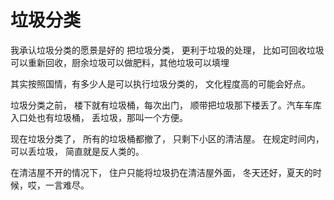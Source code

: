 # 垃圾分类

我承认垃圾分类的愿景是好的
把垃圾分类， 更利于垃圾的处理， 比如可回收垃圾可以重新回收，厨余垃圾可以做肥料，其他垃圾可以填埋

其实按照国情，有多少人是可以执行垃圾分类的， 文化程度高的可能会好点。

垃圾分类之前， 楼下就有垃圾桶，每次出门， 顺带把垃圾那下楼丢了。汽车车库入口处也有垃圾桶， 丢垃圾，那叫一个方便。

现在垃圾分类了， 所有的垃圾桶都撤了， 只剩下小区的清洁屋。
在规定时间内，可以丢垃圾， 简直就是反人类的。

在清洁屋不开的情况下， 住户只能将垃圾扔在清洁屋外面， 冬天还好，夏天的时候，哎，一言难尽。
